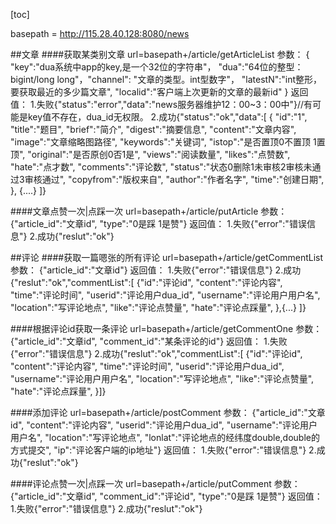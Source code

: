 [toc]

basepath = http://115.28.40.128:8080/news

##文章
####获取某类别文章
	url=basepath+/article/getArticleList
   	参数：
    {
        "key":"dua系统中app的key,是一个32位的字符串"，
        "dua":"64位的整型：bigint/long long"，"channel":
        "文章的类型。int型数字"，
        "latestN":"int整形，要获取最近的多少篇文章",
        "localid":"客户端上次更新的文章的最新id"
    }
    返回值：
    1.失败{"status":"error","data":"news服务器维护12：00~3：00中"}//有可能是key值不存在，dua_id无权限。
    2.成功{"status":"ok","data":[
    {
        "id":"1",
        "title":"题目",
        "brief":"简介",
        "digest":"摘要信息",
        "content":"文章内容",
        "image":"文章缩略图路径",
        "keywords":"关键词",
        "istop":"是否置顶0不置顶 1置顶",
        "original":"是否原创0否1是",
        "views":"阅读数量",
        "likes":"点赞数",
        "hate":"点才数",
        "comments":"评论数",
        "status":"状态0删除1未审核2审核未通过3审核通过",
        "copyfrom":"版权来自",
        "author":"作者名字",
        "time":"创建日期",
    },
    {....}
    ]}
    
####文章点赞一次|点踩一次
	url=basepath+/article/putArticle
    参数：
    {"article_id":"文章id",
    "type":"0是踩 1是赞"}
    返回值：
    1.失败{"error":"错误信息"}
    2.成功{"reslut":"ok"}

##评论
####获取一篇嗯张的所有评论
	url=basepath+/article/getCommentList
    参数：
    {"article_id":"文章id"}
    返回值：
    1.失败{"error":"错误信息"}
    2.成功{"reslut":"ok","commentList":[
    {"id":"评论id",
    "content":"评论内容",
    "time":"评论时间",
    "userid":"评论用户dua_id",
    "username":"评论用户用户名",
    "location":"写评论地点",
    "like":"评论点赞量",
    "hate":"评论点踩量",
    },{...}
    ]}

####根据评论id获取一条评论
	url=basepath+/article/getCommentOne
    参数：
    {"article_id":"文章id",
    "comment_id":"某条评论的id"}
    返回值：
    1.失败{"error":"错误信息"}
    2.成功{"reslut":"ok","commentList":[
    {"id":"评论id",
    "content":"评论内容",
    "time":"评论时间",
    "userid":"评论用户dua_id",
    "username":"评论用户用户名",
    "location":"写评论地点",
    "like":"评论点赞量",
    "hate":"评论点踩量",
    }]}

####添加评论
	url=basepath+/article/postComment
    参数：
    {"article_id":"文章id",
    "content":"评论内容",
    "userid":"评论用户dua_id",
    "username":"评论用户用户名",
    "location":"写评论地点",
    "lonlat":"评论地点的经纬度double,double的方式提交",
    "ip":"评论客户端的ip地址"}
    返回值：
    1.失败{"error":"错误信息"}
    2.成功{"reslut":"ok"}

####评论点赞一次|点踩一次
	url=basepath+/article/putComment
    参数：
    {"article_id":"文章id",
    "comment_id":"评论id",
    "type":"0是踩 1是赞"}
    返回值：
    1.失败{"error":"错误信息"}
    2.成功{"reslut":"ok"}